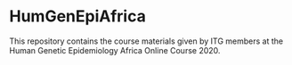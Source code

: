 # HumGenEpiAfrica
This repository contains the course materials given by ITG members at the Human Genetic Epidemiology Africa Online Course 2020.
